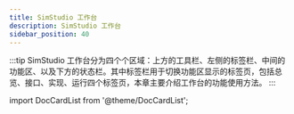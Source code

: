 ```yaml
---
title: SimStudio 工作台
description: SimStudio 工作台
sidebar_position: 40
---
```


:::tip
SimStudio 工作台分为四个个区域：上方的工具栏、左侧的标签栏、中间的功能区、以及下方的状态栏。其中标签栏用于切换功能区显示的标签页，包括总览、接口、实现、运行四个标签页，本章主要介绍工作台的功能使用方法。
:::

import DocCardList from '@theme/DocCardList';

<DocCardList />
